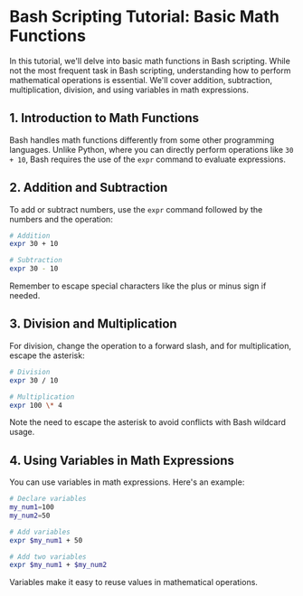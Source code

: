 # Bash Scripting Tutorial: Basic Math Functions

In this tutorial, we'll delve into basic math functions in Bash scripting. While not the most frequent task in Bash scripting, understanding how to perform mathematical operations is essential. We'll cover addition, subtraction, multiplication, division, and using variables in math expressions.

## 1. Introduction to Math Functions
Bash handles math functions differently from some other programming languages. Unlike Python, where you can directly perform operations like `30 + 10`, Bash requires the use of the `expr` command to evaluate expressions.

## 2. Addition and Subtraction
To add or subtract numbers, use the `expr` command followed by the numbers and the operation:

```bash
# Addition
expr 30 + 10

# Subtraction
expr 30 - 10
```

Remember to escape special characters like the plus or minus sign if needed.

## 3. Division and Multiplication
For division, change the operation to a forward slash, and for multiplication, escape the asterisk:

```bash
# Division
expr 30 / 10

# Multiplication
expr 100 \* 4
```

Note the need to escape the asterisk to avoid conflicts with Bash wildcard usage.

## 4. Using Variables in Math Expressions
You can use variables in math expressions. Here's an example:

```bash
# Declare variables
my_num1=100
my_num2=50

# Add variables
expr $my_num1 + 50

# Add two variables
expr $my_num1 + $my_num2
```

Variables make it easy to reuse values in mathematical operations.


